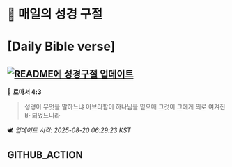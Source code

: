 # 🙏 매일의 성경 구절
# [Daily Bible verse]
## [![README에 성경구절 업데이트](https://github.com/DONGSUKA/first_test/actions/workflows/update-readme-bible.yml/badge.svg)](https://github.com/DONGSUKA/first_test/actions/workflows/update-readme-bible.yml)
<!-- START_BIBLE_VERSE -->
📖 **로마서 4:3**
> 성경이 무엇을 말하느냐 아브라함이 하나님을 믿으매 그것이 그에게 의로 여겨진 바 되었느니라

🕊️ _업데이트 시각: 2025-08-20 06:29:23 KST_
  <!-- END_BIBLE_VERSE -->
## GITHUB_ACTION
